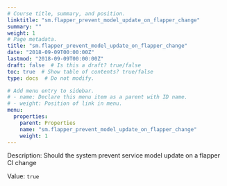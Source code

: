 ```yaml
---
# Course title, summary, and position.
linktitle: "sm.flapper_prevent_model_update_on_flapper_change"
summary: ""
weight: 1
# Page metadata.
title: "sm.flapper_prevent_model_update_on_flapper_change"
date: "2018-09-09T00:00:00Z"
lastmod: "2018-09-09T00:00:00Z"
draft: false  # Is this a draft? true/false
toc: true  # Show table of contents? true/false
type: docs  # Do not modify.

# Add menu entry to sidebar.
# - name: Declare this menu item as a parent with ID name.
# - weight: Position of link in menu.
menu:
  properties:
    parent: Properties
    name: "sm.flapper_prevent_model_update_on_flapper_change"
    weight: 1
---
```


Description: Should the system prevent service model update on a flapper CI change


Value: `true`